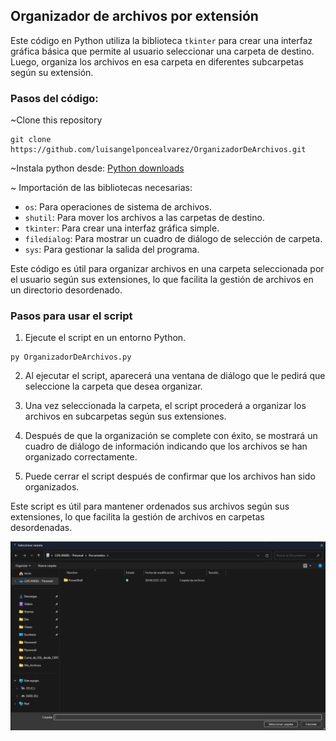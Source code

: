 ## Organizador de archivos por extensión

Este código en Python utiliza la biblioteca `tkinter` para crear una interfaz gráfica básica que permite al usuario seleccionar una carpeta de destino. Luego, organiza los archivos en esa carpeta en diferentes subcarpetas según su extensión.

### Pasos del código:

~Clone this repository

```
git clone https://github.com/luisangelponcealvarez/OrganizadorDeArchivos.git
```

~Instala python desde: [Python downloads](https://www.python.org/downloads/)

~ Importación de las bibliotecas necesarias:

- `os`: Para operaciones de sistema de archivos.
- `shutil`: Para mover los archivos a las carpetas de destino.
- `tkinter`: Para crear una interfaz gráfica simple.
- `filedialog`: Para mostrar un cuadro de diálogo de selección de carpeta.
- `sys`: Para gestionar la salida del programa.

Este código es útil para organizar archivos en una carpeta seleccionada por el usuario según sus extensiones, lo que facilita la gestión de archivos en un directorio desordenado.

### Pasos para usar el script

1. Ejecute el script en un entorno Python.

```
py OrganizadorDeArchivos.py
```

2. Al ejecutar el script, aparecerá una ventana de diálogo que le pedirá que seleccione la carpeta que desea organizar.

3. Una vez seleccionada la carpeta, el script procederá a organizar los archivos en subcarpetas según sus extensiones.

4. Después de que la organización se complete con éxito, se mostrará un cuadro de diálogo de información indicando que los archivos se han organizado correctamente.

5. Puede cerrar el script después de confirmar que los archivos han sido organizados.

Este script es útil para mantener ordenados sus archivos según sus extensiones, lo que facilita la gestión de archivos en carpetas desordenadas.

![miniatura](./miniatura.png)

